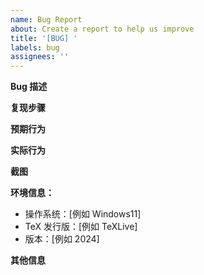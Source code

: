 ```yaml
---
name: Bug Report
about: Create a report to help us improve
title: '[BUG] '
labels: bug
assignees: ''
---
```


**Bug 描述**
<!-- 简明扼要地描述这个bug -->

**复现步骤**
<!-- 
1. 第一步
2. 第二步
3. 发生错误  
-->

**预期行为**
<!-- 描述你期望发生的事情 -->

**实际行为**
<!-- 描述实际发生的事情 -->

**截图**
<!-- 如果有的话，添加截图 -->

**环境信息：**
 - 操作系统：[例如 Windows11]
 - TeX 发行版：[例如 TeXLive]
 - 版本：[例如 2024]

**其他信息**
<!-- 其他需要补充的信息 -->